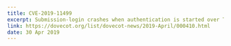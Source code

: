 ```yaml
---
title: CVE-2019-11499
excerpt: Submission-login crashes when authentication is started over TLS secured channel and invalid authentication message is sent
link: https://dovecot.org/list/dovecot-news/2019-April/000410.html
date: 30 Apr 2019
---
```

